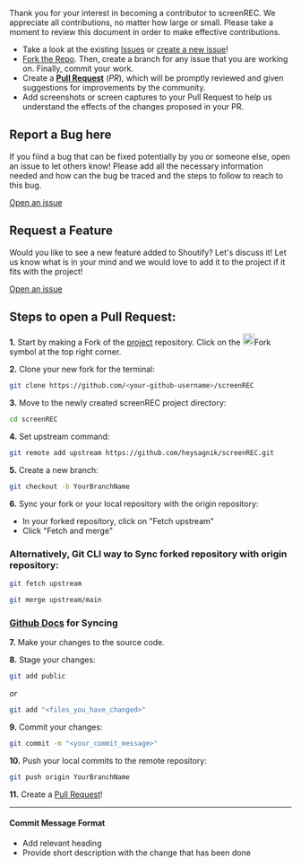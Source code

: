 Thank you for your interest in becoming a contributor to screenREC. We appreciate all contributions, no matter how large or small. Please take a moment to review this document in order to make effective contributions.

- Take a look at the existing [Issues](https://github.com/heysagnik/screenREC/issues) or [create a new issue](https://github.com/heysagnik/screenREC/issues/new/choose)!
- [Fork the Repo](https://github.com/heysagnik/screenREC/fork). Then, create a branch for any issue that you are working on. Finally, commit your work.
- Create a **[Pull Request](https://github.com/heysagnik/screenREC/compare)** (_PR_), which will be promptly reviewed and given suggestions for improvements by the community.
- Add screenshots or screen captures to your Pull Request to help us understand the effects of the changes proposed in your PR.

## <a name="issue"></a>Report a Bug here

If you fiind a bug that can be fixed potentially by you or someone else, open an issue to let others know! Please add all the necessary information needed and how can the bug be traced and the steps to follow to reach to this bug.

[Open an issue](https://github.com/TechSquidTV/Shoutify/issues/new/choose)

## <a name="feature"></a>Request a Feature

Would you like to see a new feature added to Shoutify? Let's discuss it! Let us know what is in your mind and we would love to add it to the project if it fits with the project!

[Open an issue](https://github.com/TechSquidTV/Shoutify/issues/new/choose)

## Steps to open a Pull Request:

**1.** Start by making a Fork of the [project](https://github.com/heysagnik/screenREC) repository. Click on the <a href="https://github.com/heysagnik/screenREC/fork"><img src="https://i.imgur.com/G4z1kEe.png" height="21" width="21"></a>Fork symbol at the top right corner.

**2.** Clone your new fork for the terminal: 

```bash
git clone https://github.com/<your-github-username>/screenREC
```

**3.** Move to the newly created screenREC project directory:

```bash
cd screenREC
```

**4.** Set upstream command:

```bash
git remote add upstream https://github.com/heysagnik/screenREC.git
```

**5.** Create a new branch:

```bash
git checkout -b YourBranchName
```

**6.** Sync your fork or your local repository with the origin repository:

- In your forked repository, click on "Fetch upstream"
- Click "Fetch and merge"

### Alternatively, Git CLI way to Sync forked repository with origin repository:

```bash
git fetch upstream
```

```bash
git merge upstream/main
```

### [Github Docs](https://docs.github.com/en/github/collaborating-with-pull-requests/addressing-merge-conflicts/resolving-a-merge-conflict-on-github) for Syncing

**7.** Make your changes to the source code.

**8.** Stage your changes:

```bash
git add public
```

_or_

```bash
git add "<files_you_have_changed>"
```

**9.** Commit your changes:

```bash
git commit -m "<your_commit_message>"
```

**10.** Push your local commits to the remote repository:

```bash
git push origin YourBranchName
```

**11.** Create a [Pull Request](https://help.github.com/en/github/collaborating-with-issues-and-pull-requests/creating-a-pull-request)!

-----

#### Commit Message Format

- Add relevant heading
- Provide short description with the change that has been done



